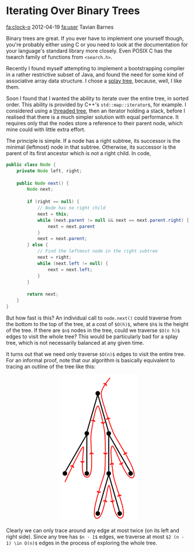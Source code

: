 # Iterating Over Binary Trees

<div class="infobar">

<fa:clock-o> 2012-04-19
<fa:user> Tavian Barnes

</div>


Binary trees are great.
If you ever have to implement one yourself though, you're probably either using C or you need to look at the documentation for your language's standard library more closely.
Even POSIX C has the tsearch family of functions from `<search.h>`.

Recently I found myself attempting to implement a bootstrapping compiler in a rather restrictive subset of Java, and found the need for some kind of associative array data structure.
I chose a [splay tree], because, well, I like them.

[splay tree]: https://en.wikipedia.org/wiki/Splay_tree

Soon I found that I wanted the ability to iterate over the entire tree, in sorted order.
This ability is provided by C++'s `std::map::iterator`s, for example.
I considered using a [threaded tree], then an iterator holding a stack, before I realised that there is a much simpler solution with equal performance.
It requires only that the nodes store a reference to their parent node, which mine could with little extra effort.

[threaded tree]: http://en.wikipedia.org/wiki/Threaded_binary_tree

The principle is simple.
If a node has a right subtree, its successor is the minimal (leftmost) node in that subtree.
Otherwise, its successor is the parent of its first ancestor which is not a right child.
In code,

```java
public class Node {
    private Node left, right;

    public Node next() {
        Node next;

        if (right == null) {
            // Node has no right child
            next = this;
            while (next.parent != null && next == next.parent.right) {
                next = next.parent
            }
            next = next.parent;
        } else {
            // Find the leftmost node in the right subtree
            next = right;
            while (next.left != null) {
                next = next.left;
            }
        }

        return next;
    }
}
```

But how fast is this?
An individual call to `node.next()` could traverse from the bottom to the top of the tree, at a cost of `$O(h)$`, where `$h$` is the height of the tree.
If there are `$n$` nodes in the tree, could we traverse `$O(n h)$` edges to visit the whole tree?
This would be particularly bad for a splay tree, which is not necessarily balanced at any given time.

It turns out that we need only traverse `$O(n)$` edges to visit the entire tree.
For an informal proof, note that our algorithm is basically equivalent to tracing an outline of the tree like this:

<p style="text-align: center;">
    <img src="traversal.png">
</p>

Clearly we can only trace around any edge at most twice (on its left and right side).
Since any tree has `$n - 1$` edges, we traverse at most `$2 (n - 1) \in O(n)$` edges in the process of exploring the whole tree.
